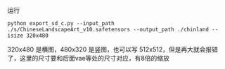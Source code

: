 运行
```
python export_sd_c.py --input_path ./s/ChineseLandscapeArt_v10.safetensors --output_path ./chinland --isize 320x480
```
320x480 是横图，480x320 是竖图，也可以写 512x512，但是再大就会报错了，这里的尺寸要和后面vae等处的尺寸对应，有8倍的缩放

